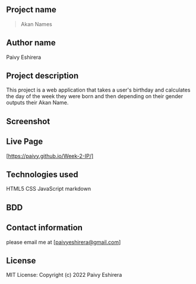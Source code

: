 ## Project name
>Akan Names
## Author name
Paivy Eshirera
## Project description
This project is a web application that takes a user's birthday and calculates the day of the week they were born and then depending on their gender outputs their Akan Name.
## Screenshot

## Live Page
[https://paivy.github.io/Week-2-IP/]

## Technologies used
HTML5
CSS
JavaScript
markdown
## BDD

## Contact information
please email me at [paivyeshirera@gmail.com]
## License
MIT License:
Copyright (c) 2022 Paivy Eshirera